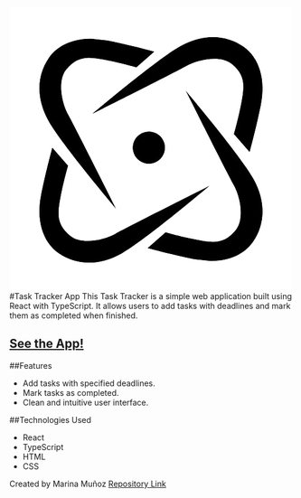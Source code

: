 ![App logo](./src/images/blacklogo.png)
#Task Tracker App
This Task Tracker is a simple web application built using React with TypeScript. It allows users to add tasks with deadlines and mark them as completed when finished.

## [See the App!](https://achieve-tasktracker.netlify.app/)

##Features

- Add tasks with specified deadlines.
- Mark tasks as completed.
- Clean and intuitive user interface.

##Technologies Used

- React
- TypeScript
- HTML
- CSS

Created by Marina Muñoz
[Repository Link](https://github.com/marinamun/typescript-toDo)
